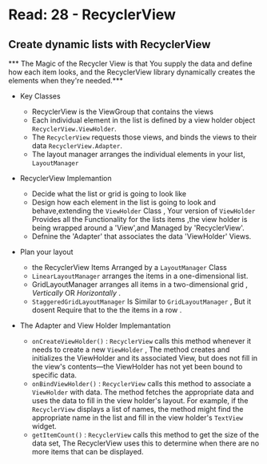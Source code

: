 # Read: 28 - RecyclerView

## Create dynamic lists with RecyclerView

*** The Magic of the Recycler View is that You supply the data and define how each item looks, and the RecyclerView library dynamically creates the elements when they're needed.***

- Key Classes
  - RecyclerView is the ViewGroup that contains the views
  - Each individual element in the list is defined by a view holder object `RecyclerView.ViewHolder`.
  - The `RecyclerView` requests those views, and binds the views to their data `RecyclerView.Adapter`.
  - The layout manager arranges the individual elements in your list, `LayoutManager` 
  
- RecyclerView Implemantion
  - Decide what the list or grid is going to look like
  - Design how each element in the list is going to look and behave,extending the `ViewHolder` Class , Your version of `ViewHolder` Provides all the Functionality for the lists items ,the view holder is being wrapped around a 'View',and Managed by 'RecyclerView'.
  - Defnine the 'Adapter' that associates the data 'ViewHolder' Views.

- Plan your layout
  -  the RecyclerView Items Arranged by a `LayoutManager` Class 
  - `LinearLayoutManager` arranges the items in a one-dimensional list.
  - GridLayoutManager arranges all items in a two-dimensional grid , *Vertically* OR *Horizontally* .
  - `StaggeredGridLayoutManager` Is Similar to `GridLayoutManager` , But it dosent Require that to the the items in a row . 
  
- The Adapter and View Holder Implemantation 
  - `onCreateViewHolder()` : `RecyclerView` calls this method whenever it needs to create a new `ViewHolder` , The method creates and initializes the ViewHolder and its associated View, but does not fill in the view's contents—the ViewHolder has not yet been bound to specific data.
  - `onBindViewHolder()` : `RecyclerView` calls this method to associate a `ViewHolder` with data. The method fetches the appropriate data and uses the data to fill in the view holder's layout. For example, if the `RecyclerView` displays a list of names, the method might find the appropriate name in the list and fill in the view holder's `TextView` widget.
  - `getItemCount()` : `RecyclerView` calls this method to get the size of the data set, The RecyclerView uses this to determine when there are no more items that can be displayed.
